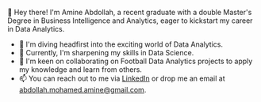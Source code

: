 👋 Hey there! I'm Amine Abdollah, a recent graduate with a double Master's Degree in Business Intelligence and Analytics, eager to kickstart my career in Data Analytics.

- 👀 I'm diving headfirst into the exciting world of Data Analytics.
- 🌱 Currently, I'm sharpening my skills in Data Science.
- 💼 I'm keen on collaborating on Football Data Analytics projects to apply my knowledge and learn from others.
- 📫 You can reach out to me via [LinkedIn](https://www.linkedin.com/in/abdollah-amine/) or drop me an email at abdollah.mohamed.amine@gmail.com.

<!---
amine-abdollah/amine-abdollah is a ✨ special ✨ repository because its `README.md` (this file) appears on your GitHub profile.
You can click the Preview link to take a look at your changes.
--->
